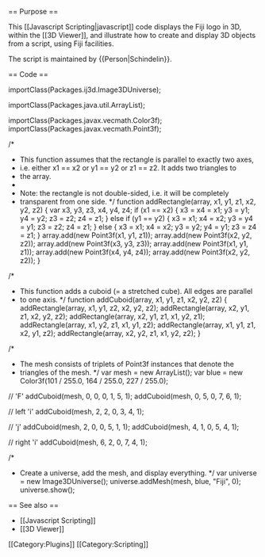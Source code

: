 == Purpose ==

This [[Javascript Scripting|javascript]] code displays the Fiji logo in 3D, within the [[3D Viewer]], and illustrate how to create and display 3D objects from a script, using Fiji facilities.

The script is maintained by {{Person|Schindelin}}.

== Code ==

<source lang="javascript">
importClass(Packages.ij3d.Image3DUniverse);

importClass(Packages.java.util.ArrayList);

importClass(Packages.javax.vecmath.Color3f);
importClass(Packages.javax.vecmath.Point3f);

/*
 * This function assumes that the rectangle is parallel to exactly two axes,
 * i.e. either x1 == x2 or y1 == y2 or z1 == z2.  It adds two triangles to
 * the array.
 *
 * Note: the rectangle is not double-sided, i.e. it will be completely
 * transparent from one side.
 */
function addRectangle(array, x1, y1, z1, x2, y2, z2) {
	var x3, y3, z3, x4, y4, z4;
	if (x1 == x2) {
		x3 = x4 = x1;
		y3 = y1; y4 = y2;
		z3 = z2; z4 = z1;
	} else if (y1 == y2) {
		x3 = x1; x4 = x2;
		y3 = y4 = y1;
		z3 = z2; z4 = z1;
	} else {
		x3 = x1; x4 = x2;
		y3 = y2; y4 = y1;
		z3 = z4 = z1;
	}
	array.add(new Point3f(x1, y1, z1));
	array.add(new Point3f(x2, y2, z2));
	array.add(new Point3f(x3, y3, z3));
	array.add(new Point3f(x1, y1, z1));
	array.add(new Point3f(x4, y4, z4));
	array.add(new Point3f(x2, y2, z2));
}

/*
 * This function adds a cuboid (= a stretched cube).  All edges are parallel
 * to one axis.
 */
function addCuboid(array, x1, y1, z1, x2, y2, z2) {
	addRectangle(array, x1, y1, z2, x2, y2, z2);
	addRectangle(array, x2, y1, z1, x2, y2, z2);
	addRectangle(array, x2, y1, z1, x1, y2, z1);
	addRectangle(array, x1, y2, z1, x1, y1, z2);
	addRectangle(array, x1, y1, z1, x2, y1, z2);
	addRectangle(array, x2, y2, z1, x1, y2, z2);
}

/*
 * The mesh consists of triplets of Point3f instances that denote the
 * triangles of the mesh.
 */
var mesh = new ArrayList();
var blue = new Color3f(101 / 255.0, 164 / 255.0, 227 / 255.0);

// 'F'
addCuboid(mesh, 0, 0, 0, 1, 5, 1);
addCuboid(mesh, 0, 5, 0, 7, 6, 1);

// left 'i'
addCuboid(mesh, 2, 2, 0, 3, 4, 1);

// 'j'
addCuboid(mesh, 2, 0, 0, 5, 1, 1);
addCuboid(mesh, 4, 1, 0, 5, 4, 1);

// right 'i'
addCuboid(mesh, 6, 2, 0, 7, 4, 1);

/*
 * Create a universe, add the mesh, and display everything.
 */
var universe = new Image3DUniverse();
universe.addMesh(mesh, blue, "Fiji", 0);
universe.show();

</source>

== See also ==

* [[Javascript Scripting]]
* [[3D Viewer]]



[[Category:Plugins]]
[[Category:Scripting]]
